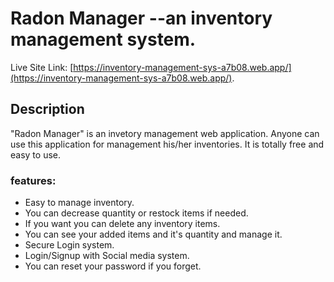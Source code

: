 # Radon Manager --an inventory management system.

Live Site Link: [https://inventory-management-sys-a7b08.web.app/](https://inventory-management-sys-a7b08.web.app/).

## Description
"Radon Manager" is an invetory management web application. Anyone can use this application for management his/her inventories. It is totally free and easy to use. 

### features:
- Easy to manage inventory.
- You can decrease quantity or restock items if needed.
- If you want you can delete any inventory items.
- You can see your added items and it's quantity and manage it.
- Secure Login system.
- Login/Signup with Social media system.
- You can reset your password if you forget.